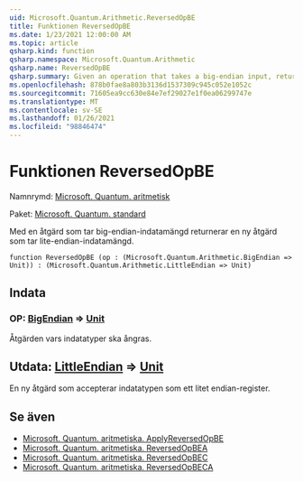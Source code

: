 ```yaml
---
uid: Microsoft.Quantum.Arithmetic.ReversedOpBE
title: Funktionen ReversedOpBE
ms.date: 1/23/2021 12:00:00 AM
ms.topic: article
qsharp.kind: function
qsharp.namespace: Microsoft.Quantum.Arithmetic
qsharp.name: ReversedOpBE
qsharp.summary: Given an operation that takes a big-endian input, returns a new operation that takes a little-endian input.
ms.openlocfilehash: 878b0fae8a803b3136d1537309c945c052e1052c
ms.sourcegitcommit: 71605ea9cc630e84e7ef29027e1f0ea06299747e
ms.translationtype: MT
ms.contentlocale: sv-SE
ms.lasthandoff: 01/26/2021
ms.locfileid: "98846474"
---
```

# <a name="reversedopbe-function"></a>Funktionen ReversedOpBE

Namnrymd: [Microsoft. Quantum. aritmetisk](xref:Microsoft.Quantum.Arithmetic)

Paket: [Microsoft. Quantum. standard](https://nuget.org/packages/Microsoft.Quantum.Standard)


Med en åtgärd som tar big-endian-indatamängd returnerar en ny åtgärd som tar lite-endian-indatamängd.

```qsharp
function ReversedOpBE (op : (Microsoft.Quantum.Arithmetic.BigEndian => Unit)) : (Microsoft.Quantum.Arithmetic.LittleEndian => Unit)
```


## <a name="input"></a>Indata

### <a name="op--bigendian--unit"></a>OP: [BigEndian](xref:Microsoft.Quantum.Arithmetic.BigEndian) => [Unit](xref:microsoft.quantum.lang-ref.unit) 

Åtgärden vars indatatyper ska ångras.



## <a name="output--littleendian--unit"></a>Utdata: [LittleEndian](xref:Microsoft.Quantum.Arithmetic.LittleEndian) => [Unit](xref:microsoft.quantum.lang-ref.unit) 

En ny åtgärd som accepterar indatatypen som ett litet endian-register.

## <a name="see-also"></a>Se även

- [Microsoft. Quantum. aritmetiska. ApplyReversedOpBE](xref:Microsoft.Quantum.Arithmetic.ApplyReversedOpBE)
- [Microsoft. Quantum. aritmetiska. ReversedOpBEA](xref:Microsoft.Quantum.Arithmetic.ReversedOpBEA)
- [Microsoft. Quantum. aritmetiska. ReversedOpBEC](xref:Microsoft.Quantum.Arithmetic.ReversedOpBEC)
- [Microsoft. Quantum. aritmetiska. ReversedOpBECA](xref:Microsoft.Quantum.Arithmetic.ReversedOpBECA)
